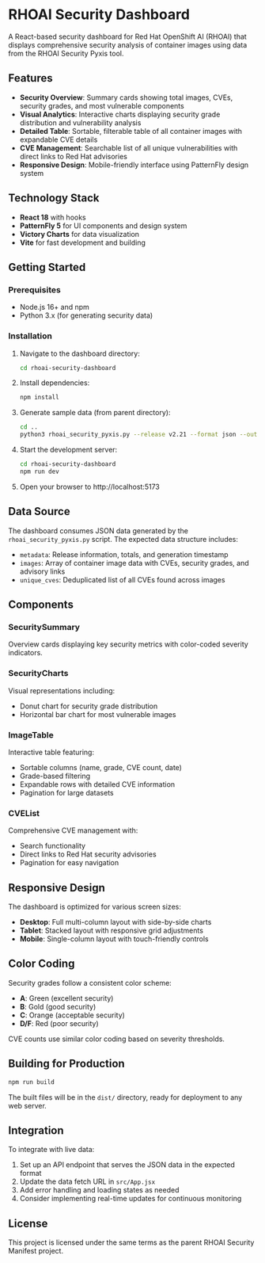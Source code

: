 # RHOAI Security Dashboard

A React-based security dashboard for Red Hat OpenShift AI (RHOAI) that displays comprehensive security analysis of container images using data from the RHOAI Security Pyxis tool.

## Features

- **Security Overview**: Summary cards showing total images, CVEs, security grades, and most vulnerable components
- **Visual Analytics**: Interactive charts displaying security grade distribution and vulnerability analysis
- **Detailed Table**: Sortable, filterable table of all container images with expandable CVE details
- **CVE Management**: Searchable list of all unique vulnerabilities with direct links to Red Hat advisories
- **Responsive Design**: Mobile-friendly interface using PatternFly design system

## Technology Stack

- **React 18** with hooks
- **PatternFly 5** for UI components and design system
- **Victory Charts** for data visualization
- **Vite** for fast development and building

## Getting Started

### Prerequisites

- Node.js 16+ and npm
- Python 3.x (for generating security data)

### Installation

1. Navigate to the dashboard directory:
   ```bash
   cd rhoai-security-dashboard
   ```

2. Install dependencies:
   ```bash
   npm install
   ```

3. Generate sample data (from parent directory):
   ```bash
   cd ..
   python3 rhoai_security_pyxis.py --release v2.21 --format json --output rhoai-security-dashboard/public/sample_data.json
   ```

4. Start the development server:
   ```bash
   cd rhoai-security-dashboard
   npm run dev
   ```

5. Open your browser to http://localhost:5173

## Data Source

The dashboard consumes JSON data generated by the `rhoai_security_pyxis.py` script. The expected data structure includes:

- `metadata`: Release information, totals, and generation timestamp
- `images`: Array of container image data with CVEs, security grades, and advisory links
- `unique_cves`: Deduplicated list of all CVEs found across images

## Components

### SecuritySummary
Overview cards displaying key security metrics with color-coded severity indicators.

### SecurityCharts
Visual representations including:
- Donut chart for security grade distribution
- Horizontal bar chart for most vulnerable images

### ImageTable
Interactive table featuring:
- Sortable columns (name, grade, CVE count, date)
- Grade-based filtering
- Expandable rows with detailed CVE information
- Pagination for large datasets

### CVEList
Comprehensive CVE management with:
- Search functionality
- Direct links to Red Hat security advisories
- Pagination for easy navigation

## Responsive Design

The dashboard is optimized for various screen sizes:
- **Desktop**: Full multi-column layout with side-by-side charts
- **Tablet**: Stacked layout with responsive grid adjustments
- **Mobile**: Single-column layout with touch-friendly controls

## Color Coding

Security grades follow a consistent color scheme:
- **A**: Green (excellent security)
- **B**: Gold (good security)
- **C**: Orange (acceptable security)
- **D/F**: Red (poor security)

CVE counts use similar color coding based on severity thresholds.

## Building for Production

```bash
npm run build
```

The built files will be in the `dist/` directory, ready for deployment to any web server.

## Integration

To integrate with live data:

1. Set up an API endpoint that serves the JSON data in the expected format
2. Update the data fetch URL in `src/App.jsx`
3. Add error handling and loading states as needed
4. Consider implementing real-time updates for continuous monitoring

## License

This project is licensed under the same terms as the parent RHOAI Security Manifest project.
